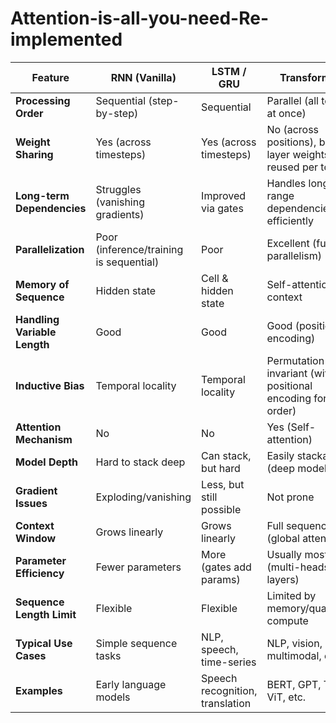 # Attention-is-all-you-need-Re-implemented
| Feature                      | **RNN** (Vanilla)                       | **LSTM / GRU**                  | **Transformer**                                            |
| ---------------------------- | --------------------------------------- | ------------------------------- | ---------------------------------------------------------- |
| **Processing Order**         | Sequential (step-by-step)               | Sequential                      | Parallel (all tokens at once)                              |
| **Weight Sharing**           | Yes (across timesteps)                  | Yes (across timesteps)          | No (across positions), but layer weights reused per token  |
| **Long-term Dependencies**   | Struggles (vanishing gradients)         | Improved via gates              | Handles long-range dependencies efficiently                |
| **Parallelization**          | Poor (inference/training is sequential) | Poor                            | Excellent (full parallelism)                               |
| **Memory of Sequence**       | Hidden state                            | Cell & hidden state             | Self-attention context                                     |
| **Handling Variable Length** | Good                                    | Good                            | Good (positional encoding)                                 |
| **Inductive Bias**           | Temporal locality                       | Temporal locality               | Permutation-invariant (with positional encoding for order) |
| **Attention Mechanism**      | No                                      | No                              | Yes (Self-attention)                                       |
| **Model Depth**              | Hard to stack deep                      | Can stack, but hard             | Easily stackable (deep models)                             |
| **Gradient Issues**          | Exploding/vanishing                     | Less, but still possible        | Not prone                                                  |
| **Context Window**           | Grows linearly                          | Grows linearly                  | Full sequence (global attention)                           |
| **Parameter Efficiency**     | Fewer parameters                        | More (gates add params)         | Usually most (multi-heads, layers)                         |
| **Sequence Length Limit**    | Flexible                                | Flexible                        | Limited by memory/quadratic compute                        |
| **Typical Use Cases**        | Simple sequence tasks                   | NLP, speech, time-series        | NLP, vision, multimodal, etc.                              |
| **Examples**                 | Early language models                   | Speech recognition, translation | BERT, GPT, T5, ViT, etc.                                   |

